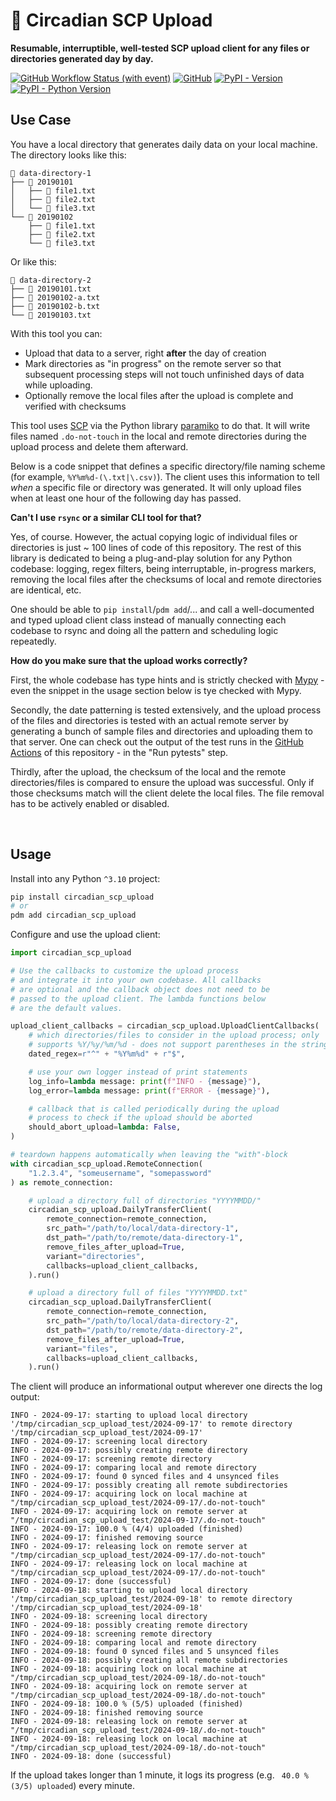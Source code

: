 # 📮 Circadian SCP Upload

**Resumable, interruptible, well-tested SCP upload client for any files or directories generated day by day.**

[![GitHub Workflow Status (with event)](https://img.shields.io/github/actions/workflow/status/dostuffthatmatters/circadian-scp-upload/test.yaml?label=CI%20tests&cacheSeconds=60)](https://github.com/dostuffthatmatters/circadian-scp-upload/actions/workflows/test.yaml)
[![GitHub](https://img.shields.io/github/license/dostuffthatmatters/circadian-scp-upload?color=4c1&cacheSeconds=60)](https://github.com/dostuffthatmatters/circadian-scp-upload/blob/main/LICENSE.md)
[![PyPI - Version](https://img.shields.io/github/v/tag/dostuffthatmatters/circadian-scp-upload?label=latest%20version&color=f5f5f5&cacheSeconds=60)](https://pypi.org/project/circadian-scp-upload)
[![PyPI - Python Version](https://img.shields.io/pypi/pyversions/circadian_scp_upload?label=supported%20Python%20versions&color=f5f5f5&cacheSeconds=60)](https://pypi.org/project/circadian-scp-upload)

## Use Case

You have a local directory that generates daily data on your local machine. The directory looks like this:

```
📁 data-directory-1
├── 📁 20190101
│   ├── 📄 file1.txt
│   ├── 📄 file2.txt
│   └── 📄 file3.txt
└── 📁 20190102
    ├── 📄 file1.txt
    ├── 📄 file2.txt
    └── 📄 file3.txt
```

Or like this:

```
📁 data-directory-2
├── 📄 20190101.txt
├── 📄 20190102-a.txt
├── 📄 20190102-b.txt
└── 📄 20190103.txt
```

With this tool you can:

- Upload that data to a server, right **after** the day of creation
- Mark directories as "in progress" on the remote server so that subsequent processing steps will not touch unfinished days of data while uploading.
- Optionally remove the local files after the upload is complete and verified with checksums

This tool uses [SCP](https://en.wikipedia.org/wiki/Secure_copy_protocol) via the Python library [paramiko](https://github.com/paramiko/paramiko) to do that. It will write files named `.do-not-touch` in the local and remote directories during the upload process and delete them afterward.

Below is a code snippet that defines a specific directory/file naming scheme (for example, `%Y%m%d-(\.txt|\.csv)`). The client uses this information to tell _when_ a specific file or directory was generated. It will only upload files when at least one hour of the following day has passed.

**Can't I use `rsync` or a similar CLI tool for that?**

Yes, of course. However, the actual copying logic of individual files or directories is just ~ 100 lines of code of this repository. The rest of this library is dedicated to being a plug-and-play solution for any Python codebase: logging, regex filters, being interruptable, in-progress markers, removing the local files after the checksums of local and remote directories are identical, etc.

One should be able to `pip install`/`pdm add`/... and call a well-documented and typed upload client class instead of manually connecting each codebase to rsync and doing all the pattern and scheduling logic repeatedly.

**How do you make sure that the upload works correctly?**

First, the whole codebase has type hints and is strictly checked with [Mypy](https://github.com/python/mypy) - even the snippet in the usage section below is tye checked with Mypy.

Secondly, the date patterning is tested extensively, and the upload process of the files and directories is tested with an actual remote server by generating a bunch of sample files and directories and uploading them to that server. One can check out the output of the test runs in the [GitHub Actions](https://github.com/dostuffthatmatters/circadian-scp-upload/actions/workflows/test.yaml) of this repository - in the "Run pytests" step.

Thirdly, after the upload, the checksum of the local and the remote directories/files is compared to ensure the upload was successful. Only if those checksums match will the client delete the local files. The file removal has to be actively enabled or disabled.

<br/>

## Usage

Install into any Python `^3.10` project:

```bash
pip install circadian_scp_upload
# or
pdm add circadian_scp_upload
```

Configure and use the upload client:

```python
import circadian_scp_upload

# Use the callbacks to customize the upload process
# and integrate it into your own codebase. All callbacks
# are optional and the callback object does not need to be
# passed to the upload client. The lambda functions below
# are the default values.

upload_client_callbacks = circadian_scp_upload.UploadClientCallbacks(
    # which directories/files to consider in the upload process; only
    # supports %Y/%y/%m/%d - does not support parentheses in the string
    dated_regex=r"^" + "%Y%m%d" + r"$",

    # use your own logger instead of print statements
    log_info=lambda message: print(f"INFO - {message}"),
    log_error=lambda message: print(f"ERROR - {message}"),

    # callback that is called periodically during the upload
    # process to check if the upload should be aborted
    should_abort_upload=lambda: False,
)

# teardown happens automatically when leaving the "with"-block
with circadian_scp_upload.RemoteConnection(
    "1.2.3.4", "someusername", "somepassword"
) as remote_connection:

    # upload a directory full of directories "YYYYMMDD/"
    circadian_scp_upload.DailyTransferClient(
        remote_connection=remote_connection,
        src_path="/path/to/local/data-directory-1",
        dst_path="/path/to/remote/data-directory-1",
        remove_files_after_upload=True,
        variant="directories",
        callbacks=upload_client_callbacks,
    ).run()

    # upload a directory full of files "YYYYMMDD.txt"
    circadian_scp_upload.DailyTransferClient(
        remote_connection=remote_connection,
        src_path="/path/to/local/data-directory-2",
        dst_path="/path/to/remote/data-directory-2",
        remove_files_after_upload=True,
        variant="files",
        callbacks=upload_client_callbacks,
    ).run()
```

The client will produce an informational output wherever one directs the log output:

```log
INFO - 2024-09-17: starting to upload local directory '/tmp/circadian_scp_upload_test/2024-09-17' to remote directory '/tmp/circadian_scp_upload_test/2024-09-17'
INFO - 2024-09-17: screening local directory
INFO - 2024-09-17: possibly creating remote directory
INFO - 2024-09-17: screening remote directory
INFO - 2024-09-17: comparing local and remote directory
INFO - 2024-09-17: found 0 synced files and 4 unsynced files
INFO - 2024-09-17: possibly creating all remote subdirectories
INFO - 2024-09-17: acquiring lock on local machine at "/tmp/circadian_scp_upload_test/2024-09-17/.do-not-touch"
INFO - 2024-09-17: acquiring lock on remote server at "/tmp/circadian_scp_upload_test/2024-09-17/.do-not-touch"
INFO - 2024-09-17: 100.0 % (4/4) uploaded (finished)
INFO - 2024-09-17: finished removing source
INFO - 2024-09-17: releasing lock on remote server at "/tmp/circadian_scp_upload_test/2024-09-17/.do-not-touch"
INFO - 2024-09-17: releasing lock on local machine at "/tmp/circadian_scp_upload_test/2024-09-17/.do-not-touch"
INFO - 2024-09-17: done (successful)
INFO - 2024-09-18: starting to upload local directory '/tmp/circadian_scp_upload_test/2024-09-18' to remote directory '/tmp/circadian_scp_upload_test/2024-09-18'
INFO - 2024-09-18: screening local directory
INFO - 2024-09-18: possibly creating remote directory
INFO - 2024-09-18: screening remote directory
INFO - 2024-09-18: comparing local and remote directory
INFO - 2024-09-18: found 0 synced files and 5 unsynced files
INFO - 2024-09-18: possibly creating all remote subdirectories
INFO - 2024-09-18: acquiring lock on local machine at "/tmp/circadian_scp_upload_test/2024-09-18/.do-not-touch"
INFO - 2024-09-18: acquiring lock on remote server at "/tmp/circadian_scp_upload_test/2024-09-18/.do-not-touch"
INFO - 2024-09-18: 100.0 % (5/5) uploaded (finished)
INFO - 2024-09-18: finished removing source
INFO - 2024-09-18: releasing lock on remote server at "/tmp/circadian_scp_upload_test/2024-09-18/.do-not-touch"
INFO - 2024-09-18: releasing lock on local machine at "/tmp/circadian_scp_upload_test/2024-09-18/.do-not-touch"
INFO - 2024-09-18: done (successful)
```

If the upload takes longer than 1 minute, it logs its progress (e.g. ` 40.0 % (3/5) uploaded`) every minute.
